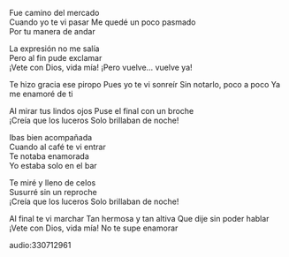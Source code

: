 Fue camino del mercado            
Cuando yo te vi pasar
Me quedé un poco pasmado      
Por tu manera de andar

La expresión no me salía               
Pero al fin pude exclamar            
¡Vete con Dios, vida mía!
¡Pero vuelve… vuelve ya!

Te hizo gracia ese piropo
Pues yo te vi sonreír
Sin notarlo, poco a poco
Ya me enamoré de ti

Al mirar tus lindos ojos
Puse el final con un broche           
¡Creía que los luceros 
Solo brillaban de noche!

Ibas bien acompañada               
Cuando al café te vi entrar       
Te notaba enamorada               
Yo estaba solo en el bar               

Te miré y lleno de celos          
Susurré sin un reproche                 
¡Creía que los luceros
Solo brillaban de noche!

Al final te vi marchar
Tan hermosa y tan altiva 
Que dije sin poder hablar                   
¡Vete con Dios, vida mía!
No te supe enamorar

audio:330712961
